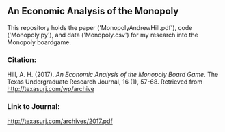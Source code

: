 ## An Economic Analysis of the Monopoly

This repository holds the paper ('MonopolyAndrewHill.pdf'), code ('Monopoly.py'), and data ('Monopoly.csv') for 
my research into the Monopoly boardgame.

### Citation: 

Hill, A. H. (2017). <i>An Economic Analysis of the Monopoly Board Game</i>.  The Texas Undergraduate Research Journal,   16 (1), 57-68. Retrieved from http://texasurj.com/wp/archive

### Link to Journal:
http://texasurj.com/archives/2017.pdf
